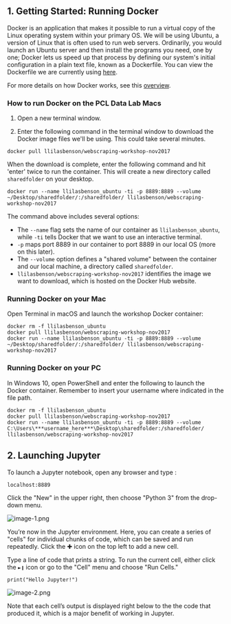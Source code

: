 
## 1. Getting Started: Running Docker

Docker is an application that makes it possible to run a virtual copy of the Linux operating system within your primary OS. We will be using Ubuntu, a version of Linux that is often used to run web servers. Ordinarily, you would launch an Ubuntu server and then install the programs you need, one by one; Docker lets us speed up that process by defining our system's initial configuration in a plain text file, known as a Dockerfile. You can view the Dockerfile we are currently using [here](https://hub.docker.com/r/llilasbenson/webscraping-workshop-nov2017/).

For more details on how Docker works, see this [overview](https://docs.docker.com/engine/docker-overview/).

### How to run Docker on the PCL Data Lab Macs

1. Open a new terminal window.

2. Enter the following command in the terminal window to download the Docker image files we'll be using. This could take several minutes.


```
docker pull llilasbenson/webscraping-workshop-nov2017
```

When the download is complete, enter the following command and hit 'enter' twice to run the container. This will create a new directory called `sharedfolder` on your desktop.


```
docker run --name llilasbenson_ubuntu -ti -p 8889:8889 --volume ~/Desktop/sharedfolder/:/sharedfolder/ llilasbenson/webscraping-workshop-nov2017
```

The command above includes several options:
- The `--name` flag sets the name of our container as `llilasbenson_ubuntu`, while `-ti` tells Docker that we want to use an interactive terminal.
- `-p` maps port 8889 in our container to port 8889 in our local OS (more on this later).
- The `--volume` option defines a "shared volume" between the container and our local machine, a directory called `sharedfolder`.
- `llilasbenson/webscraping-workshop-nov2017` identifies the image we want to download, which is hosted on the Docker Hub website.

### Running Docker on your Mac

Open Terminal in macOS and launch the workshop Docker container:


```
docker rm -f llilasbenson_ubuntu
docker pull llilasbenson/webscraping-workshop-nov2017
docker run --name llilasbenson_ubuntu -ti -p 8889:8889 --volume ~/Desktop/sharedfolder/:/sharedfolder/ llilasbenson/webscraping-workshop-nov2017
```

### Running Docker on your PC

In Windows 10, open PowerShell and enter the following to launch the Docker container. Remember to insert your username where indicated in the file path.


```
docker rm -f llilasbenson_ubuntu
docker pull llilasbenson/webscraping-workshop-nov2017
docker run --name llilasbenson_ubuntu -ti -p 8889:8889 --volume C:\Users\***username_here***\Desktop\sharedfolder:/sharedfolder/ llilasbenson/webscraping-workshop-nov2017
```

## 2. Launching Jupyter

To launch a Jupyter notebook, open any browser and type :


```
localhost:8889
```

Click the "New" in the upper right, then choose "Python 3" from the drop-down menu.

![image-1.png](attachment:image-1.png)

You’re now in the Jupyter environment. Here, you can create a series of "cells" for individual chunks of code, which can be saved and run repeatedly. Click the ✚ icon on the top left to add a new cell.

Type a line of code that prints a string. To run the current cell, either click the `►❙` icon or go to the "Cell" menu and choose "Run Cells."


```
print("Hello Jupyter!")
```

![image-2.png](attachment:image-2.png)

Note that each cell’s output is displayed right below to the the code that produced it, which is a major benefit of working in Jupyter.
